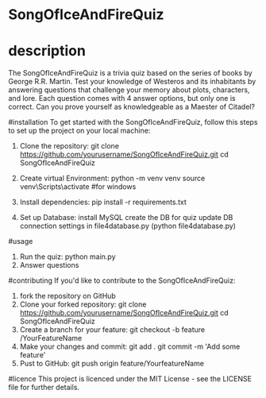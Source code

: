 # SongOfIceAndFireQuiz

# description
The SongOfIceAndFireQuiz is a trivia quiz based on the series of books by George R.R. Martin. Test your knowledge of Westeros and its inhabitants by answering questions that challenge your memory about plots, characters, and lore. Each question comes with 4 answer options, but only one is correct. Can you prove yourself as knowledgeable as a Maester of Citadel? 

#installation
To get started with the SongOfIceAndFireQuiz, follow this steps to set up the project on your local machine:

1. Clone the repository:
   git clone https://github.com/yourusername/SongOfIceAndFireQuiz.git
   cd SongOfIceAndFireQuiz

2. Create virtual Environment:
   python -m venv venv
   source venv\Scripts\activate #for windows

3. Install dependencies:
   pip install -r requirements.txt

4. Set up Database:
   install MySQL
   create the DB for quiz
   update DB connection settings in file4database.py (python file4database.py)

#usage
1. Run the quiz: python main.py
2. Answer questions
   
#contributing
If you'd like to contribute to the SongOfIceAndFireQuiz: 
1. fork the repository on GitHub
2. Clone your forked repository:
  git clone https://github.com/yourusername/SongOfIceAndFireQuiz.git
  cd SongOfIceAndFireQuiz
3. Create a branch for your feature:
   git checkout -b feature /YourFeatureName
4. Make your changes and commit:
   git add .
   git commit -m 'Add some feature'
5. Pust to GitHub:
   git push origin feature/YourfeatureName

#licence 
This project is licenced under the MIT License - see the LICENSE file for further details.
